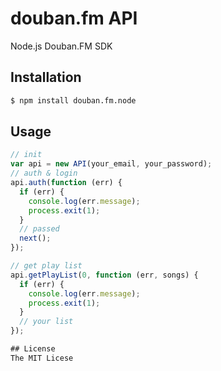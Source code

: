douban.fm API
================
Node.js Douban.FM SDK

## Installation

```bash
$ npm install douban.fm.node
```

## Usage

```js
// init
var api = new API(your_email, your_password);
// auth & login
api.auth(function (err) {
  if (err) {
    console.log(err.message);
    process.exit(1);
  }
  // passed
  next();
});

// get play list
api.getPlayList(0, function (err, songs) {
  if (err) {
    console.log(err.message);
    process.exit(1);
  }
  // your list
});

## License
The MIT Licese
